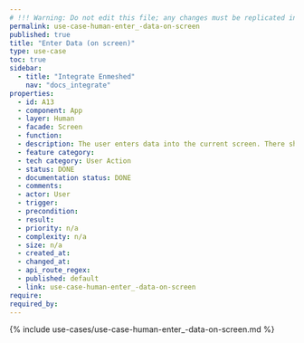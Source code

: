 ```yaml
---
# !!! Warning: Do not edit this file; any changes must be replicated in Excel !!!
permalink: use-case-human-enter_-data-on-screen
published: true
title: "Enter Data (on screen)"
type: use-case
toc: true
sidebar:
  - title: "Integrate Enmeshed"
    nav: "docs_integrate"
properties:
  - id: A13
  - component: App
  - layer: Human
  - facade: Screen
  - function:
  - description: The user enters data into the current screen. There should be a show/navigation use case before using this use case (to define the screen).
  - feature category:
  - tech category: User Action
  - status: DONE
  - documentation status: DONE
  - comments:
  - actor: User
  - trigger:
  - precondition:
  - result:
  - priority: n/a
  - complexity: n/a
  - size: n/a
  - created_at:
  - changed_at:
  - api_route_regex:
  - published: default
  - link: use-case-human-enter_-data-on-screen
require:
required_by:
---
```


{% include use-cases/use-case-human-enter_-data-on-screen.md %}
